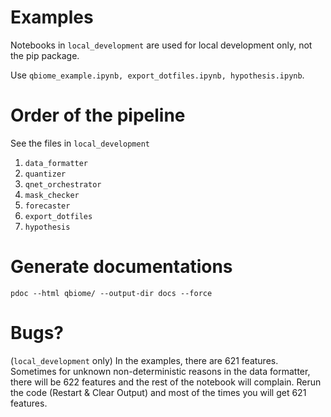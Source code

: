 # Examples

Notebooks in `local_development` are used for local development only, not the pip package.

Use `qbiome_example.ipynb, export_dotfiles.ipynb, hypothesis.ipynb`.

# Order of the pipeline

See the files in `local_development`

1. `data_formatter`
2. `quantizer`
3. `qnet_orchestrator`
4. `mask_checker`
5. `forecaster`
6. `export_dotfiles`
7. `hypothesis`

# Generate documentations

```
pdoc --html qbiome/ --output-dir docs --force
```

# Bugs?

(`local_development` only) In the examples, there are 621 features. Sometimes for unknown non-deterministic reasons in the data formatter, there will be 622 features and the rest of the notebook will complain. Rerun the code (Restart & Clear Output) and most of the times you will get 621 features.
